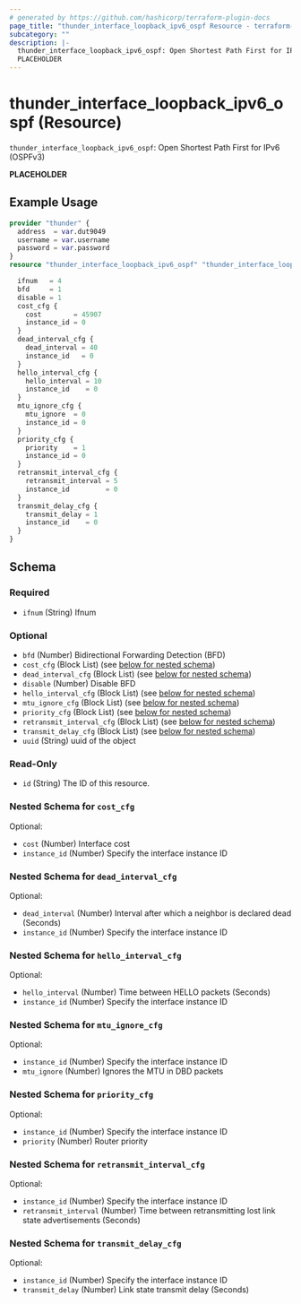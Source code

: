 ```yaml
---
# generated by https://github.com/hashicorp/terraform-plugin-docs
page_title: "thunder_interface_loopback_ipv6_ospf Resource - terraform-provider-thunder"
subcategory: ""
description: |-
  thunder_interface_loopback_ipv6_ospf: Open Shortest Path First for IPv6 (OSPFv3)
  PLACEHOLDER
---
```


# thunder_interface_loopback_ipv6_ospf (Resource)

`thunder_interface_loopback_ipv6_ospf`: Open Shortest Path First for IPv6 (OSPFv3)

__PLACEHOLDER__

## Example Usage

```terraform
provider "thunder" {
  address  = var.dut9049
  username = var.username
  password = var.password
}
resource "thunder_interface_loopback_ipv6_ospf" "thunder_interface_loopback_ipv6_ospf" {

  ifnum   = 4
  bfd     = 1
  disable = 1
  cost_cfg {
    cost        = 45907
    instance_id = 0
  }
  dead_interval_cfg {
    dead_interval = 40
    instance_id   = 0
  }
  hello_interval_cfg {
    hello_interval = 10
    instance_id    = 0
  }
  mtu_ignore_cfg {
    mtu_ignore  = 0
    instance_id = 0
  }
  priority_cfg {
    priority    = 1
    instance_id = 0
  }
  retransmit_interval_cfg {
    retransmit_interval = 5
    instance_id         = 0
  }
  transmit_delay_cfg {
    transmit_delay = 1
    instance_id    = 0
  }
}
```

<!-- schema generated by tfplugindocs -->
## Schema

### Required

- `ifnum` (String) Ifnum

### Optional

- `bfd` (Number) Bidirectional Forwarding Detection (BFD)
- `cost_cfg` (Block List) (see [below for nested schema](#nestedblock--cost_cfg))
- `dead_interval_cfg` (Block List) (see [below for nested schema](#nestedblock--dead_interval_cfg))
- `disable` (Number) Disable BFD
- `hello_interval_cfg` (Block List) (see [below for nested schema](#nestedblock--hello_interval_cfg))
- `mtu_ignore_cfg` (Block List) (see [below for nested schema](#nestedblock--mtu_ignore_cfg))
- `priority_cfg` (Block List) (see [below for nested schema](#nestedblock--priority_cfg))
- `retransmit_interval_cfg` (Block List) (see [below for nested schema](#nestedblock--retransmit_interval_cfg))
- `transmit_delay_cfg` (Block List) (see [below for nested schema](#nestedblock--transmit_delay_cfg))
- `uuid` (String) uuid of the object

### Read-Only

- `id` (String) The ID of this resource.

<a id="nestedblock--cost_cfg"></a>
### Nested Schema for `cost_cfg`

Optional:

- `cost` (Number) Interface cost
- `instance_id` (Number) Specify the interface instance ID


<a id="nestedblock--dead_interval_cfg"></a>
### Nested Schema for `dead_interval_cfg`

Optional:

- `dead_interval` (Number) Interval after which a neighbor is declared dead (Seconds)
- `instance_id` (Number) Specify the interface instance ID


<a id="nestedblock--hello_interval_cfg"></a>
### Nested Schema for `hello_interval_cfg`

Optional:

- `hello_interval` (Number) Time between HELLO packets (Seconds)
- `instance_id` (Number) Specify the interface instance ID


<a id="nestedblock--mtu_ignore_cfg"></a>
### Nested Schema for `mtu_ignore_cfg`

Optional:

- `instance_id` (Number) Specify the interface instance ID
- `mtu_ignore` (Number) Ignores the MTU in DBD packets


<a id="nestedblock--priority_cfg"></a>
### Nested Schema for `priority_cfg`

Optional:

- `instance_id` (Number) Specify the interface instance ID
- `priority` (Number) Router priority


<a id="nestedblock--retransmit_interval_cfg"></a>
### Nested Schema for `retransmit_interval_cfg`

Optional:

- `instance_id` (Number) Specify the interface instance ID
- `retransmit_interval` (Number) Time between retransmitting lost link state advertisements (Seconds)


<a id="nestedblock--transmit_delay_cfg"></a>
### Nested Schema for `transmit_delay_cfg`

Optional:

- `instance_id` (Number) Specify the interface instance ID
- `transmit_delay` (Number) Link state transmit delay (Seconds)


